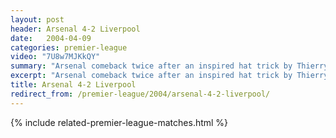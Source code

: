 ```yaml
---
layout: post
header: Arsenal 4-2 Liverpool
date:   2004-04-09
categories: premier-league
video: "7U8w7MJKkQY"
summary: "Arsenal comeback twice after an inspired hat trick by Thierry Henry gives Arsenal the crucial victory on the way to The Invincibles."
excerpt: "Arsenal comeback twice after an inspired hat trick by Thierry Henry gives Arsenal the crucial victory on the way to The Invincibles."
title: Arsenal 4-2 Liverpool
redirect_from: /premier-league/2004/arsenal-4-2-liverpool/
---
```


{% include related-premier-league-matches.html  %}